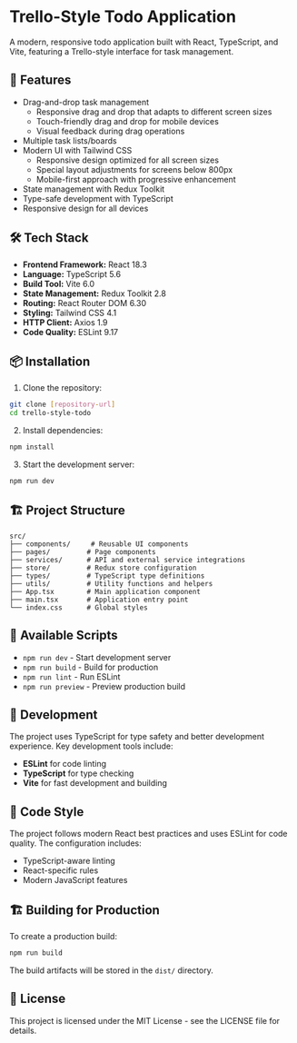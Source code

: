 # Trello-Style Todo Application

A modern, responsive todo application built with React, TypeScript, and Vite, featuring a Trello-style interface for task management.

## 🚀 Features

- Drag-and-drop task management
  - Responsive drag and drop that adapts to different screen sizes
  - Touch-friendly drag and drop for mobile devices
  - Visual feedback during drag operations
- Multiple task lists/boards
- Modern UI with Tailwind CSS
  - Responsive design optimized for all screen sizes
  - Special layout adjustments for screens below 800px
  - Mobile-first approach with progressive enhancement
- State management with Redux Toolkit
- Type-safe development with TypeScript
- Responsive design for all devices

## 🛠️ Tech Stack

- **Frontend Framework:** React 18.3
- **Language:** TypeScript 5.6
- **Build Tool:** Vite 6.0
- **State Management:** Redux Toolkit 2.8
- **Routing:** React Router DOM 6.30
- **Styling:** Tailwind CSS 4.1
- **HTTP Client:** Axios 1.9
- **Code Quality:** ESLint 9.17

## 📦 Installation

1. Clone the repository:

```bash
git clone [repository-url]
cd trello-style-todo
```

2. Install dependencies:

```bash
npm install
```

3. Start the development server:

```bash
npm run dev
```

## 🏗️ Project Structure

```
src/
├── components/     # Reusable UI components
├── pages/         # Page components
├── services/      # API and external service integrations
├── store/         # Redux store configuration
├── types/         # TypeScript type definitions
├── utils/         # Utility functions and helpers
├── App.tsx        # Main application component
├── main.tsx       # Application entry point
└── index.css      # Global styles
```

## 🚀 Available Scripts

- `npm run dev` - Start development server
- `npm run build` - Build for production
- `npm run lint` - Run ESLint
- `npm run preview` - Preview production build

## 🔧 Development

The project uses TypeScript for type safety and better development experience. Key development tools include:

- **ESLint** for code linting
- **TypeScript** for type checking
- **Vite** for fast development and building

## 📝 Code Style

The project follows modern React best practices and uses ESLint for code quality. The configuration includes:

- TypeScript-aware linting
- React-specific rules
- Modern JavaScript features

## 🏗️ Building for Production

To create a production build:

```bash
npm run build
```

The build artifacts will be stored in the `dist/` directory.

## 📄 License

This project is licensed under the MIT License - see the LICENSE file for details.
